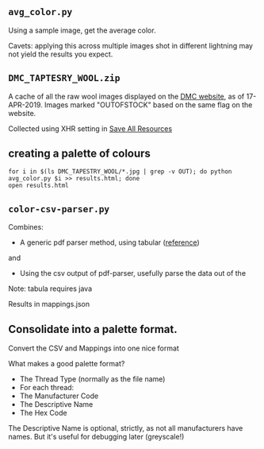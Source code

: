 ## `avg_color.py`

Using a sample image, get the average color. 

Cavets: applying this across multiple images shot in different lightning may not yield the results you expect. 

## `DMC_TAPTESRY_WOOL.zip`

A cache of all the raw wool images displayed on the [DMC website](https://www.dmc.com/us/tapestry-wool-100-colors-available-9001711.html), as of 17-APR-2019. Images marked "OUTOFSTOCK" based on the same flag on the website. 

Collected using XHR setting in [Save All Resources](https://chrome.google.com/webstore/detail/save-all-resources/abpdnfjocnmdomablahdcfnoggeeiedb/related?hl=en-US)

## creating a palette of colours

```shell
for i in $(ls DMC_TAPESTRY_WOOL/*.jpg | grep -v OUT); do python avg_color.py $i >> results.html; done
open results.html
```

## `color-csv-parser.py`

Combines: 

* A generic pdf parser method, using tabular ([reference](https://blog.chezo.uno/tabula-py-extract-table-from-pdf-into-python-dataframe-6c7acfa5f302))

and

* Using the csv output of pdf-parser, usefully parse the data out of the 

Note: tabula requires java

Results in mappings.json


## Consolidate into a palette format.

Convert the CSV and Mappings into one nice format

What makes a good palette format?
 
 * The Thread Type (normally as the file name)
 * For each thread: 
  * The Manufacturer Code
  * The Descriptive Name
  * The Hex Code

The Descriptive Name is optional, strictly, as not all manufacturers have names. But it's useful for debugging later (greyscale!) 


